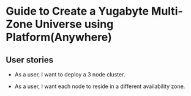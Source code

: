# Guide to Create a Yugabyte Multi-Zone Universe using Platform(Anywhere)

## User stories 

* As a user, I want to deploy a 3 node cluster.

* As a user, I want each node to reside in a different availability zone.

